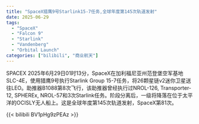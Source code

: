 ```yaml
---
title: "SpaceX猎鹰9号Starlink15-7任务,全球年度第145次轨道发射"
date: 2025-06-29
tags:
  - "SpaceX"
  - "Falcon 9"
  - "Starlink"
  - "Vandenberg"
  - "Orbital Launch"
categories: ["bilibili", "商业航天"]
---
```


SPACEX
2025年6月29日01时13分，SpaceX在加利福尼亚州范登堡空军基地SLC-4E，使用猎鹰9号执行Starlink Group 15-7任务，将26颗星链v2迷你卫星送往LEO。助推器B1088第8次飞行，该助推器曾经执行过NROL-126, Transporter-12, SPHEREx, NROL-57和3次Starlink任务。阶段分离后，一级将降落在位于太平洋的OCISLY无人船上。这是全球年度第145次轨道发射，SpaceX第81次。

{{< bilibili BV1pHg9zPEAz >}}